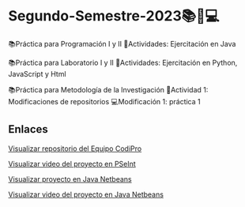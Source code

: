 # Segundo-Semestre-2023📚📝💻

📚Práctica para Programación I y II
📝Actividades: Ejercitación en Java

📚Práctica para Laboratorio I y II
📝Actividades: Ejercitación en Python, JavaScript y Html

📚Práctica para Metodología de la Investigación
📝Actividad 1: Modificaciones de repositorios
💻Modificación 1: práctica 1

## Enlaces

[Visualizar repositorio del Equipo CodiPro](https://github.com/CodeStrong2023/SegundoSemestreCodiPro)

[Visualizar video del proyecto en PSeInt](https://www.youtube.com/watch?v=jWhF1lcBhNo)

[Visualizar proyecto en Java Netbeans](https://github.com/CodeStrong2023/HolaMundoAnimal/tree/ed7eced3336eee51634940fafb283bfa7c2b4c0c)

[Visualizar video del proyecto en Java Netbeans](https://drive.google.com/file/d/1YZ7ICeN_1UznWKbXkmGsZL2ynZ-muR4e/view?usp=sharing)
